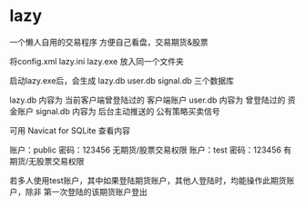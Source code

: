 # lazy
一个懒人自用的交易程序
方便自己看盘，交易期货&股票

将config.xml lazy.ini lazy.exe 放入同一个文件夹

启动lazy.exe后，会生成 lazy.db user.db signal.db 三个数据库

lazy.db 内容为 当前客户端曾登陆过的 客户端账户
user.db 内容为 曾登陆过的 资金账户
signal.db 内容为 后台主动推送的 公有策略买卖信号

可用 Navicat for SQLite 查看内容

账户：public 密码：123456 无期货/股票交易权限
账户：test  密码：123456 有期货/无股票交易权限

若多人使用test账户，其中如果登陆期货账户，其他人登陆时，均能操作此期货账户，除非 第一次登陆的该期货账户登出
